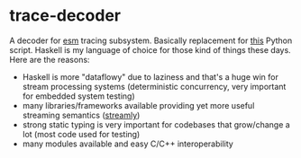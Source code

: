 # trace-decoder

A decoder for [esm](https://github.com/mryndzionek/esm) tracing subsystem.
Basically replacement for [this](https://github.com/mryndzionek/esm/blob/master/python/Trace.py)
Python script. Haskell is my language of choice for those kind of things these days.
Here are the reasons:
 - Haskell is more "dataflowy" due to laziness and that's a huge win for
	stream processing systems (deterministic concurrency, very important for embedded system testing)
 - many libraries/frameworks available providing yet more useful
	streaming semantics ([streamly](https://github.com/composewell/streamly))
 - strong static typing is very important for codebases that
	grow/change a lot (most code used for testing)
 - many modules available and easy C/C++ interoperability
